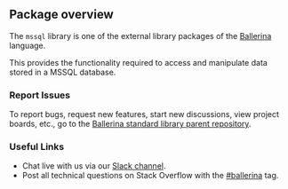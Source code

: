 ## Package overview

The `mssql` library is one of the external library packages of the <a target="_blank" href="https://ballerina.io/">Ballerina</a> language.

This provides the functionality required to access and manipulate data stored in a MSSQL database.

### Report Issues

To report bugs, request new features, start new discussions, view project boards, etc., go to the <a target="_blank" href="https://github.com/ballerina-platform/ballerina-standard-library">Ballerina standard library parent repository</a>.

### Useful Links

- Chat live with us via our <a target="_blank" href="https://ballerina.io/community/slack/">Slack channel</a>.
- Post all technical questions on Stack Overflow with the <a target="_blank" href="https://stackoverflow.com/questions/tagged/ballerina">#ballerina</a> tag.